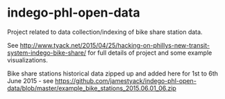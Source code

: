 # indego-phl-open-data

Project related to data collection/indexing of bike share station data.

See http://www.tyack.net/2015/04/25/hacking-on-phillys-new-transit-system-indego-bike-share/ for full details of project and some example visualizations.

Bike share stations historical data zipped up and added here for 1st to 6th June 2015 - see https://github.com/jamestyack/indego-phl-open-data/blob/master/example_bike_stations_2015.06.01_06.zip

